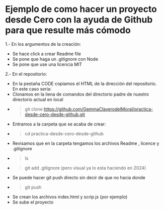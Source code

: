 # Ejemplo de como hacer un proyecto desde Cero con la ayuda de Github para que resulte más cómodo
1.- En los argumentos de la creación:
  * Se hace click a crear Readme file
  * Se pone que haga un .gitignore con Node
  * Se pone que use una licencia MIT
    
2.- En el repositorio:
  * En la pestaña CODE copiamos el HTML de la dirección del repositorio. En este caso seria: 
  * Clonamos en la liena de comandos del directorio padre de nuestro directorio actual en local
  * > git clone https://github.com/GemmaClaverodelMoral/practica-desde-cero-desde-github.git
  * Entramos a la carpeta que se acaba de crear:
  * > cd practica-desde-cero-desde-github
  * Revisamos que en la carpeta tengamos los archivos Readme , licence y .gitignore
  * > ls
  * > git add .gitignore (pero visual ya lo esta haciendo en 2024)
  * Se puede hacer git push directo sin decir de que no hacia donde
  * > git push
  * Se crean los archivos index.html y scrip.js (por ejemplo)
  * Se sube el proyecto
  
